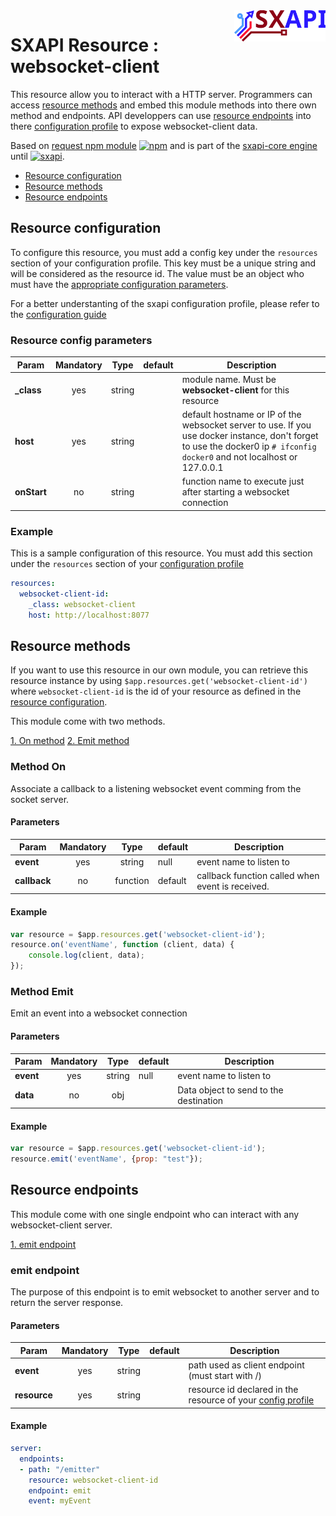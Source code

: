 <img align="right" height="50" src="https://raw.githubusercontent.com/startxfr/sxapi-core/testing/docs/assets/logo.svg?sanitize=true">

# SXAPI Resource : websocket-client

This resource allow you to interact with a HTTP server.
Programmers can access [resource methods](#resource-methods) and embed this module
methods into there own method and endpoints.
API developpers can use [resource endpoints](#resource-endpoints) into there
[configuration profile](../guides/2.Configure.md) to expose websocket-client data.

Based on [request npm module](https://www.npmjs.com/package/request) 
[![npm](https://img.shields.io/npm/v/request.svg)](https://www.npmjs.com/package/request) 
and is part of the [sxapi-core engine](https://github.com/startxfr/sxapi-core) 
until [![sxapi](https://img.shields.io/badge/sxapi-v0.0.8-blue.svg)](https://github.com/startxfr/sxapi-core).

- [Resource configuration](#resource-configuration)<br>
- [Resource methods](#resource-methods)<br>
- [Resource endpoints](#resource-endpoints)

## Resource configuration

To configure this resource, you must add a config key under the `resources`
section of your configuration profile. 
This key must be a unique string and will be considered as the resource id. The value 
must be an object who must have the [appropriate configuration parameters](#resource-config-parameters).

For a better understanting of the sxapi
configuration profile, please refer to the [configuration guide](../guides/2.Configure.md)


### Resource config parameters

| Param           | Mandatory | Type   | default   | Description
|-----------------|:---------:|:------:|-----------|---------------
| **_class**      | yes       | string |           | module name. Must be **websocket-client** for this resource
| **host**        | yes       | string |           | default hostname or IP of the websocket server to use. If you use docker instance, don't forget to use the docker0 ip `# ifconfig docker0` and not localhost or 127.0.0.1
| **onStart**     | no        | string |           | function name to execute just after starting a websocket connection

### Example

This is a sample configuration of this resource. You must add this section under 
the `resources` section of your [configuration profile](../guides/2.Configure.md)

```yaml
resources:
  websocket-client-id:
    _class: websocket-client
    host: http://localhost:8077
```

## Resource methods

If you want to use this resource in our own module, you can retrieve this resource 
instance by using `$app.resources.get('websocket-client-id')` where `websocket-client-id` is the
id of your resource as defined in the [resource configuration](#resource-configuration). 

This module come with two methods.

[1. On method](#method-on)
[2. Emit method](#method-emit)


### Method On

Associate a callback to a listening websocket event comming from the socket server.

#### Parameters

| Param                             | Mandatory | Type     | default | Description
|-----------------------------------|:---------:|:--------:|---------|---------------
| **event**                         | yes       | string   | null    | event name to listen to
| **callback**                      | no        | function | default | callback function called when event is received.

#### Example

```javascript
var resource = $app.resources.get('websocket-client-id');
resource.on('eventName', function (client, data) {
    console.log(client, data);
});
```
### Method Emit

Emit an event into a websocket connection

#### Parameters

| Param                             | Mandatory | Type     | default | Description
|-----------------------------------|:---------:|:--------:|---------|---------------
| **event**                         | yes       | string   | null    | event name to listen to
| **data**                          | no        | obj      |         | Data object to send to the destination

#### Example

```javascript
var resource = $app.resources.get('websocket-client-id');
resource.emit('eventName', {prop: "test"});
```

## Resource endpoints

This module come with one single endpoint who can interact with any websocket-client server.

[1. emit endpoint](#emit-endpoint)

### emit endpoint

The purpose of this endpoint is to emit websocket to another server and to return 
the server response.

#### Parameters

| Param           | Mandatory | Type   | default | Description
|-----------------|:---------:|:------:|---------|---------------
| **event**       | yes       | string |         | path used as client endpoint (must start with /)
| **resource**    | yes       | string |         | resource id declared in the resource of your [config profile](#resource-configuration)

#### Example

```yaml
server:
  endpoints:
  - path: "/emitter"
    resource: websocket-client-id
    endpoint: emit
    event: myEvent
```